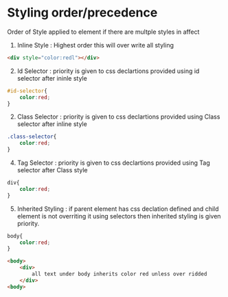 # Styling order/precedence 

Order of Style applied to element if there are multple styles in affect


1. Inline Style : Highest order this will over write all styling
```html
<div style="color:redl"></div>
```

2. Id Selector : priority is given to css declartions provided using id selector after ininle style
```css
#id-selector{
    color:red;
}
```

2. Class Selector : priority is given to css declartions provided using Class selector after inline style
```css
.class-selector{
    color:red;
}
```

4. Tag Selector : priority is given to css declartions provided using Tag selector after Class style
```css
div{
    color:red;
}
```

5. Inherited Styling : if parent element has css declation defined and child element is not overriting it using selectors then inherited styling is given priority.
```css
body{
    color:red;
}
```

```html
<body>
    <div>
        all text under body inherits color red unless over ridded
    </div>
<body>
```